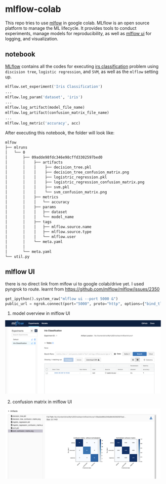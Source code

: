 # mlflow-colab

This repo tries to use [mlfow](https://mlflow.org/) in google colab. MLflow is an open source platform to manage the ML lifecycle. It provides tools to conduct experiments, manage models for reproducibility, as well as [mlflow ui](https://www.mlflow.org/docs/latest/tracking.html) for logging, and visualization. 


## notebook
[MLflow](./MLflow.ipynb) contains all the codes for executing [irs classification](https://scikit-learn.org/stable/modules/generated/sklearn.datasets.load_iris.html) problem using `discision tree`, `logistic regression`, and `SVM`, as well as the `mlflow` setting up. 
```python
mlflow.set_experiment('Iris Classification')
...
mlflow.log_param('dataset', 'iris')
...
mlflow.log_artifact(model_file_name)
mlflow.log_artifact(confusion_matrix_file_name)
...
mlflow.log_metric('accuracy', acc)
```

After executing this notebook, the folder will look like:

	mlfow
	├── mlruns
	│   └── 0
	│       ├── 09adde98fdc346e98cffd3302597bed0
	│       │    ├── artifacts
	│       │    │    ├── decision_tree.pkl
	│       │    │    ├── decision_tree_confusion_matrix.png
	│       │    │    ├── logistric_regression.pkl
	│       │    │    ├── logistric_regression_confusion_matrix.png
	│       │    │    ├── svm.pkl
	│       │    │    └── svm_confusion_matrix.png
	│       │    ├── metrics
	│       │    │   └── accuracy
	│       │    ├── params
	│       │    │   ├── dataset
	│       │    │   └── model_name
	│       │    ├── tags
	│       │    │   ├── mlflow.source.name
	│       │    │   ├── mlflow.source.type
	│       │    │   └── mlflow.user
	│       │    └── meta.yaml
	│       │
	│       └── meta.yaml
	└── util.py

## mlflow UI
there is no direct link from mlfow ui to google colab/drive yet. I used pyngrok to route. learnt from https://github.com/mlflow/mlflow/issues/2350

```python
get_ipython().system_raw("mlflow ui --port 5000 &")
public_url = ngrok.connect(port="5000", proto="http", options={"bind_tls": True})
```

1. model overview in mlflow UI
<img src='misc/model_overview.png'/>

2. confusion matrix in mlflow UI
<img src='misc/confusion_matrix.png'/>



